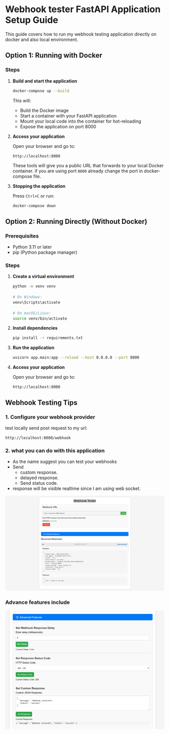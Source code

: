 # Webhook tester FastAPI Application Setup Guide

This guide covers how to run my webhook testing  application directly on docker and also local environment.
## Option 1: Running with Docker

### Steps

1. **Build and start the application**

   ```bash
   docker-compose up --build
   ```

   This will:
   - Build the Docker image
   - Start a container with your FastAPI application
   - Mount your local code into the container for hot-reloading
   - Expose the application on port 8000

2. **Access your application**

   Open your browser and go to:
   ```
   http://localhost:8000
   ```

   These tools will give you a public URL that forwards to your local Docker container. if you are using port `8000` already change the port in docker-compose file.

3. **Stopping the application**

   Press `Ctrl+C` or run:
   ```bash
   docker-compose down
   ```


## Option 2: Running Directly (Without Docker)

### Prerequisites
- Python 3.11 or later
- pip (Python package manager)

### Steps

1. **Create a virtual environment**

   ```bash
   python -m venv venv
   
   # On Windows:
   venv\Scripts\activate
   
   # On macOS/Linux:
   source venv/bin/activate
   ```

2. **Install dependencies**

   ```bash
   pip install -r requirements.txt
   ```

3. **Run the application**

   ```bash
   uvicorn app.main:app --reload --host 0.0.0.0 --port 8000
   ```

4. **Access your application**

   Open your browser and go to:
   ```
   http://localhost:8000
   ```

## Webhook Testing Tips

### 1. Configure your webhook provider

test locally send post request to my url:
```
http://localhost:8000/webhook
```

### 2. what you can do with this application 

- As the name suggest you can test your webhooks
- Send 
  - custom response.
  - delayed response.
  - Send status code.
- response will be visible realtime since I am using web socket.

![img.png](utils/img.png)

### Advance features include 
![img_1.png](utils/img_1.png)
